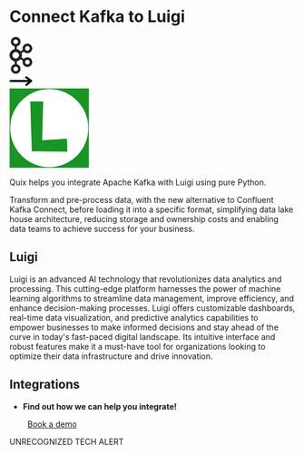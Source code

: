# Connect Kafka to Luigi

<div class="connect-images cards blog-grid-card" markdown>
<div>
<img src="../images/kafka_logo.png" width="40px" />
</div>
<div>
<img src="../images/arrow.svg" width="40px" />
</div>
<div>
<img src="./images/luigi_1.jpg" />
</div>
</div>

Quix helps you integrate Apache Kafka with Luigi using pure Python.

Transform and pre-process data, with the new alternative to Confluent Kafka Connect, before loading it into a specific format, simplifying data lake house architecture, reducing storage and ownership costs and enabling data teams to achieve success for your business.

## Luigi

Luigi is an advanced AI technology that revolutionizes data analytics and processing. This cutting-edge platform harnesses the power of machine learning algorithms to streamline data management, improve efficiency, and enhance decision-making processes. Luigi offers customizable dashboards, real-time data visualization, and predictive analytics capabilities to empower businesses to make informed decisions and stay ahead of the curve in today's fast-paced digital landscape. Its intuitive interface and robust features make it a must-have tool for organizations looking to optimize their data infrastructure and drive innovation.

## Integrations

<div class="grid cards" markdown>

- __Find out how we can help you integrate!__

    <a class="md-button md-button--primary" href="https://quix.io/book-a-demo" target="_blank" style="margin:.5rem;">Book a demo</a>

</div>


UNRECOGNIZED TECH ALERT

